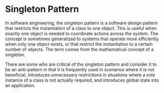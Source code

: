 # Singleton Pattern

In software engineering, the singleton pattern is a software design pattern that restricts the instantiation of a class to one object. This is useful when exactly one object is needed to coordinate actions across the system. The concept is sometimes generalized to systems that operate more efficiently when only one object exists, or that restrict the instantiation to a certain number of objects. The term comes from the mathematical concept of a singleton.

There are some who are critical of the singleton pattern and consider it to be an anti-pattern in that it is frequently used in scenarios where it is not beneficial, introduces unnecessary restrictions in situations where a sole instance of a class is not actually required, and introduces global state into an application.

